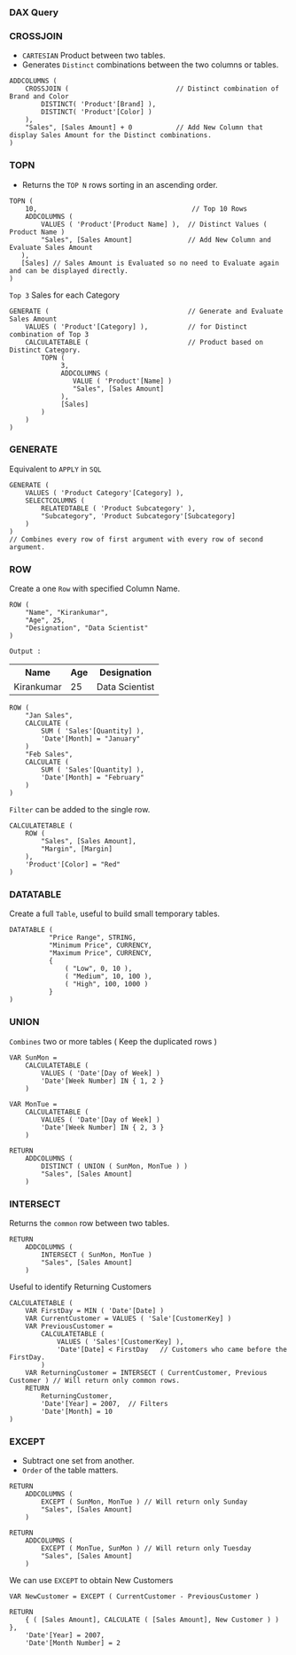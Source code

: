 ### DAX Query

### CROSSJOIN

- `CARTESIAN` Product between two tables.
- Generates `Distinct` combinations between the two columns or tables.

```DAX
ADDCOLUMNS (
    CROSSJOIN (                           // Distinct combination of Brand and Color
        DISTINCT( 'Product'[Brand] ),     
        DISTINCT( 'Product'[Color] )
    ),
    "Sales", [Sales Amount] + 0           // Add New Column that display Sales Amount for the Distinct combinations.
)
```

### TOPN

- Returns the `TOP N` rows sorting in an ascending order.

```DAX
TOPN (
    10,                                       // Top 10 Rows
    ADDCOLUMNS (
        VALUES ( 'Product'[Product Name] ),  // Distinct Values ( Product Name )
        "Sales", [Sales Amount]              // Add New Column and Evaluate Sales Amount
   ),
   [Sales] // Sales Amount is Evaluated so no need to Evaluate again and can be displayed directly.
)

```      

`Top 3` Sales for each Category

```DAX
GENERATE (                                   // Generate and Evaluate Sales Amount 
    VALUES ( 'Product'[Category] ),          // for Distinct combination of Top 3 
    CALCULATETABLE (                         // Product based on Distinct Category.
        TOPN (
             3,
             ADDCOLUMNS (
                VALUE ( 'Product'[Name] )
                "Sales", [Sales Amount]
             ),
             [Sales]
        )
    )
)
```

### GENERATE

Equivalent to `APPLY` in `SQL`

```DAX
GENERATE (
    VALUES ( 'Product Category'[Category] ),
    SELECTCOLUMNS (
        RELATEDTABLE ( 'Product Subcategory' ),
        "Subcategory", 'Product Subcategory'[Subcategory]
    )
)
// Combines every row of first argument with every row of second argument.
```
### ROW

Create a one `Row` with specified Column Name. 

```DAX
ROW ( 
    "Name", "Kirankumar",
    "Age", 25,
    "Designation", "Data Scientist"
)
```

```DAX
Output :
```
<table>
<tr colspan=3><th>Name</th><th>Age</th><th>Designation</th></tr>
<tr><td>Kirankumar</td><td>25</td><td>Data Scientist</td></tr>
</table>

```DAX
ROW (
    "Jan Sales",
    CALCULATE (
        SUM ( 'Sales'[Quantity] ),
        'Date'[Month] = "January"
    )
    "Feb Sales",
    CALCULATE (
        SUM ( 'Sales'[Quantity] ),
        'Date'[Month] = "February"
    )
)    
```

`Filter` can be added to the single row.

```DAX
CALCULATETABLE (
    ROW (
        "Sales", [Sales Amount], 
        "Margin", [Margin]
    ),
    'Product'[Color] = "Red"
)
```

### DATATABLE

Create a full `Table`, useful to build small temporary tables.

```DAX
DATATABLE (
          "Price Range", STRING,
          "Minimum Price", CURRENCY,
          "Maximum Price", CURRENCY,
          {
              ( "Low", 0, 10 ),
              ( "Medium", 10, 100 ), 
              ( "High", 100, 1000 )              
          }
)
```

### UNION

`Combines` two or more tables ( Keep the duplicated rows )

```
VAR SunMon = 
    CALCULATETABLE (
        VALUES ( 'Date'[Day of Week] )
        'Date'[Week Number] IN { 1, 2 }
    )
    
VAR MonTue = 
    CALCULATETABLE (
        VALUES ( 'Date'[Day of Week] )
        'Date'[Week Number] IN { 2, 3 }
    )

RETURN 
    ADDCOLUMNS (
        DISTINCT ( UNION ( SunMon, MonTue ) )
        "Sales", [Sales Amount]
    )
```

### INTERSECT

Returns the `common` row between two tables.

```
RETURN 
    ADDCOLUMNS (
        INTERSECT ( SunMon, MonTue )
        "Sales", [Sales Amount]
    )
```

Useful to identify Returning Customers

```DAX
CALCULATETABLE (
    VAR FirstDay = MIN ( 'Date'[Date] )
    VAR CurrentCustomer = VALUES ( 'Sale'[CustomerKey] )
    VAR PreviousCustomer = 
        CALCULATETABLE (
            VALUES ( 'Sales'[CustomerKey] ),
            'Date'[Date] < FirstDay   // Customers who came before the FirstDay.
        )
    VAR ReturningCustomer = INTERSECT ( CurrentCustomer, Previous Customer ) // Will return only common rows.
    RETURN 
        ReturningCustomer, 
        'Date'[Year] = 2007,  // Filters 
        'Date'[Month] = 10
)    
```        

### EXCEPT

- Subtract one set from another.
- `Order` of the table matters. 

```
RETURN 
    ADDCOLUMNS (
        EXCEPT ( SunMon, MonTue ) // Will return only Sunday
        "Sales", [Sales Amount]
    )
```

```
RETURN 
    ADDCOLUMNS (
        EXCEPT ( MonTue, SunMon ) // Will return only Tuesday
        "Sales", [Sales Amount]
    )
```
We can use `EXCEPT` to obtain New Customers

```DAX
VAR NewCustomer = EXCEPT ( CurrentCustomer - PreviousCustomer )

RETURN 
    { ( [Sales Amount], CALCULATE ( [Sales Amount], New Customer ) ) },
    'Date'[Year] = 2007,
    'Date'[Month Number] = 2   
```
